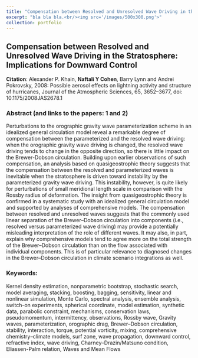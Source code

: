 ```yaml
---
title: "Compensation between Resolved and Unresolved Wave Driving in the Stratosphere: Implications for Downward Control"
excerpt: "bla bla bla.<br/><img src='/images/500x300.png'>"
collection: portfolio
---
```



## Compensation between Resolved and Unresolved Wave Driving in the Stratosphere: Implications for Downward Control

**Citation**: Alexander P. Khain, **Naftali Y Cohen**, Barry Lynn and Andrei Pokrovsky, 2008: Possible aerosol effects on lightning activity and structure of hurricanes, Journal of the Atmospheric Sciences, 65, 3652–3677, doi: 10.1175/2008JAS2678.1

### Abstract (and links to the papers: 1 and 2)

Perturbations to the orographic gravity wave parameterization scheme in an idealized general circulation model reveal a remarkable degree of compensation between the parameterized and the resolved wave driving: when the orographic gravity wave driving is changed, the resolved wave driving tends to change in the opposite direction, so there is little impact on the Brewer-Dobson circulation. Building upon earlier observations of such compensation, an analysis based on quasigeostrophic theory suggests that the compensation between the resolved and parameterized waves is inevitable when the stratosphere is driven toward instability by the parameterized gravity wave driving. This instability, however, is quite likely for perturbations of small meridional length scale in comparison with the Rossby radius of deformation. The insight from quasigeostrophic theory is confirmed in a systematic study with an idealized general circulation model and supported by analyses of comprehensive models. The compensation between resolved and unresolved waves suggests that the commonly used linear separation of the Brewer–Dobson circulation into components (i.e., resolved versus parameterized wave driving) may provide a potentially misleading interpretation of the role of different waves. It may also, in part, explain why comprehensive models tend to agree more on the total strength of the Brewer–Dobson circulation than on the flow associated with individual components. This is of particular relevance to diagnosed changes in the Brewer–Dobson circulation in climate scenario integrations as well.


### Keywords:

Kernel density estimation, nonparametric bootstrap, stochastic search, model averaging, stacking, boosting, bagging, sensitivity, linear and nonlinear simulation, Monte Carlo, spectral analysis, ensemble analysis, switch-on experiments, spherical coordinate, model estimation, synthetic data, parabolic constraint, mechanisms, conservation laws, pseudomomentum, intermittency, observations, Rossby wave, Gravity waves, parameterization, orographic drag, Brewer–Dobson circulation, stability, interaction, torque, potential vorticity, mixing, comprehensive chemistry–climate models, surf zone, wave propagation, downward control, refractive index, wave driving, Charney–Drazin/Matsuno condition, Eliassen-Palm relation, Waves and Mean Flows
